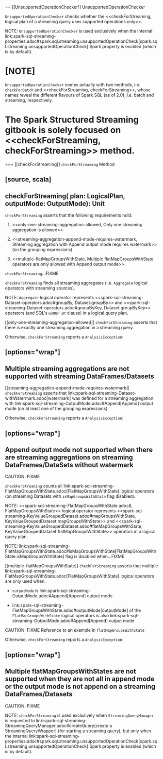 == [[UnsupportedOperationChecker]] UnsupportedOperationChecker

`UnsupportedOperationChecker` checks whether the <<checkForStreaming, logical plan of a streaming query uses supported operations only>>.

NOTE: `UnsupportedOperationChecker` is used exclusively when the internal link:spark-sql-streaming-properties.adoc#spark.sql.streaming.unsupportedOperationCheck[spark.sql.streaming.unsupportedOperationCheck] Spark property is enabled (which is by default).

[NOTE]
====
`UnsupportedOperationChecker` comes actually with two methods, i.e. `checkForBatch` and <<checkForStreaming, checkForStreaming>>, whose names reveal the different flavours of Spark SQL (as of 2.0), i.e. batch and streaming, respectively.

The Spark Structured Streaming gitbook is solely focused on <<checkForStreaming, checkForStreaming>> method.
====

=== [[checkForStreaming]] `checkForStreaming` Method

[source, scala]
----
checkForStreaming(
  plan: LogicalPlan,
  outputMode: OutputMode): Unit
----

`checkForStreaming` asserts that the following requirements hold:

1. <<only-one-streaming-aggregation-allowed, Only one streaming aggregation is allowed>>

1. <<streaming-aggregation-append-mode-requires-watermark, Streaming aggregation with Append output mode requires watermark>> (on the grouping expressions)

1. <<multiple-flatMapGroupsWithState, Multiple flatMapGroupsWithState operators are only allowed with Append output mode>>

`checkForStreaming`...FIXME

`checkForStreaming` finds all streaming aggregates (i.e. `Aggregate` logical operators with streaming sources).

NOTE: `Aggregate` logical operator represents <<spark-sql-streaming-Dataset-operators.adoc#groupBy, Dataset.groupBy>> and <<spark-sql-streaming-Dataset-operators.adoc#groupByKey, Dataset.groupByKey>> operators (and SQL's `GROUP BY` clause) in a logical query plan.

[[only-one-streaming-aggregation-allowed]]
`checkForStreaming` asserts that there is exactly one streaming aggregation in a streaming query.

Otherwise, `checkForStreaming` reports a `AnalysisException`:

[options="wrap"]
----
Multiple streaming aggregations are not supported with streaming DataFrames/Datasets
----

[[streaming-aggregation-append-mode-requires-watermark]]
`checkForStreaming` asserts that link:spark-sql-streaming-Dataset-withWatermark.adoc[watermark] was defined for a streaming aggregation with link:spark-sql-streaming-OutputMode.adoc#Append[Append] output mode (on at least one of the grouping expressions).

Otherwise, `checkForStreaming` reports a `AnalysisException`:

[options="wrap"]
----
Append output mode not supported when there are streaming aggregations on streaming DataFrames/DataSets without watermark
----

CAUTION: FIXME

`checkForStreaming` counts all link:spark-sql-streaming-FlatMapGroupsWithState.adoc[FlatMapGroupsWithState] logical operators (on streaming Datasets with `isMapGroupsWithState` flag disabled).

NOTE: <<spark-sql-streaming-FlatMapGroupsWithState.adoc#, FlatMapGroupsWithState>> logical operator represents <<spark-sql-streaming-KeyValueGroupedDataset.adoc#mapGroupsWithState, KeyValueGroupedDataset.mapGroupsWithState>> and <<spark-sql-streaming-KeyValueGroupedDataset.adoc#flatMapGroupsWithState, KeyValueGroupedDataset.flatMapGroupsWithState>> operators in a logical query plan.

NOTE: link:spark-sql-streaming-FlatMapGroupsWithState.adoc#isMapGroupsWithState[FlatMapGroupsWithState.isMapGroupsWithState] flag is disabled when...FIXME

[[multiple-flatMapGroupsWithState]]
`checkForStreaming` asserts that multiple link:spark-sql-streaming-FlatMapGroupsWithState.adoc[FlatMapGroupsWithState] logical operators are only used when:

* `outputMode` is link:spark-sql-streaming-OutputMode.adoc#Append[Append] output mode

* link:spark-sql-streaming-FlatMapGroupsWithState.adoc#outputMode[outputMode] of the `FlatMapGroupsWithState` logical operators is also link:spark-sql-streaming-OutputMode.adoc#Append[Append] output mode

CAUTION: FIXME Reference to an example in `flatMapGroupsWithState`

Otherwise, `checkForStreaming` reports a `AnalysisException`:

[options="wrap"]
----
Multiple flatMapGroupsWithStates are not supported when they are not all in append mode or the output mode is not append on a streaming DataFrames/Datasets
----

CAUTION: FIXME

NOTE: `checkForStreaming` is used exclusively when `StreamingQueryManager` is requested to link:spark-sql-streaming-StreamingQueryManager.adoc#createQuery[create a StreamingQueryWrapper] (for starting a streaming query), but only when the internal link:spark-sql-streaming-properties.adoc#spark.sql.streaming.unsupportedOperationCheck[spark.sql.streaming.unsupportedOperationCheck] Spark property is enabled (which is by default).

